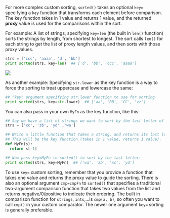 For more complex custom sorting, `sorted()` takes an optional `key=` specifying a `key` function that transforms each element before comparison. The key function takes in 1 value and returns 1 value, and the returned **proxy** value is used for the comparisons within the sort.

For example: A list of strings, specifying `key=len` (the built in `len()` function) sorts the strings by length, from shortest to longest. The sort calls `len()` for each string to get the list of proxy length values, and then sorts with those proxy values.
    
```python    
strs = ['ccc', 'aaaa', 'd', 'bb']
print sorted(strs, key=len)  ## ['d', 'bb', 'ccc', 'aaaa']
```

![](https://github.com/Codevolve/next/blob/master/courses/community/Google-s%20Python%20Class/Assets/sorted-key.png?raw=true)

As another example: Specifying `str.lower` as the key function is a way to force the sorting to treat uppercase and lowercase the same:
    
```python    
## "key" argument specifying str.lower function to use for sorting
print sorted(strs, key=str.lower)  ## ['aa', 'BB', 'CC', 'zz']
```

You can also pass in your own `MyFn` as the key function, like this:
    
```python    
## Say we have a list of strings we want to sort by the last letter of the string.
strs = ['xc', 'zb', 'yd' ,'wa']

## Write a little function that takes a string, and returns its last letter.
## This will be the key function (takes in 1 value, returns 1 value).
def MyFn(s):
  return s[-1]

## Now pass key=MyFn to sorted() to sort by the last letter:
print sorted(strs, key=MyFn)  ## ['wa', 'zb', 'xc', 'yd']
```

To use `key=` custom sorting, remember that you provide a function that takes one value and returns the proxy value to guide the sorting. There is also an optional argument `cmp=cmpFn` to `sorted()` that specifies a traditional two-argument comparison function that takes two values from the list and returns negative/0/positive to indicate their ordering. The built in comparison function for `strings`, `ints`,...is `cmp(a, b)`, so often you want to call `cmp()` in your custom comparator. The newer one argument `key=` sorting is generally preferable.
